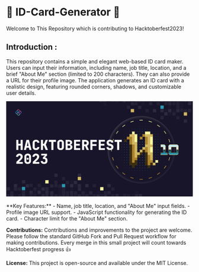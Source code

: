 # 🪪 ID-Card-Generator 🪪
Welcome to This Repository which is contributing to Hacktoberfest2023!

## Introduction :
This repository contains a simple and elegant web-based ID card maker. Users can input their information, including name, job title, location, and a brief "About Me" section (limited to 200 characters). They can also provide a URL for their profile image. The application generates an ID card with a realistic design, featuring rounded corners, shadows, and customizable user details. 

<p align="center">
    <img width="1000" src="./assets/1.png" alt="banner">
</p>
**Key Features:**
- Name, job title, location, and "About Me" input fields.
- Profile image URL support.
- JavaScript functionality for generating the ID card.
- Character limit for the "About Me" section.

**Contributions:**
Contributions and improvements to the project are welcome. Please follow the standard GitHub Fork and Pull Request workflow for making contributions.
Every merge in this small project will count towards Hacktoberfest progress 👍

**License:**
This project is open-source and available under the MIT License.
